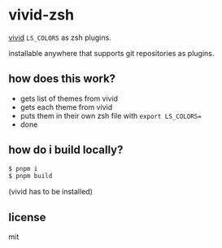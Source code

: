 # vivid-zsh

[vivid](https://github.com/sharkdp/vivid) `LS_COLORS` as zsh plugins.

installable anywhere that supports git repositories as plugins.

## how does this work?

- gets list of themes from vivid
- gets each theme from vivid
- puts them in their own zsh file with `export LS_COLORS=`
- done

## how do i build locally?

```sh
$ pnpm i
$ pnpm build
```

(vivid has to be installed)

## license

mit
